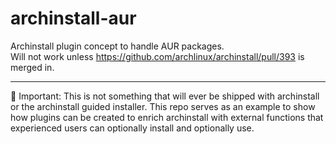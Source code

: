 # archinstall-aur
Archinstall plugin concept to handle AUR packages.<br>
Will not work unless https://github.com/archlinux/archinstall/pull/393 is merged in.

---

🚨 Important: This is not something that will ever be shipped with archinstall or the archinstall guided installer. This repo serves as an example to show how plugins can be created to enrich archinstall with external functions that experienced users can optionally install and optionally use.
